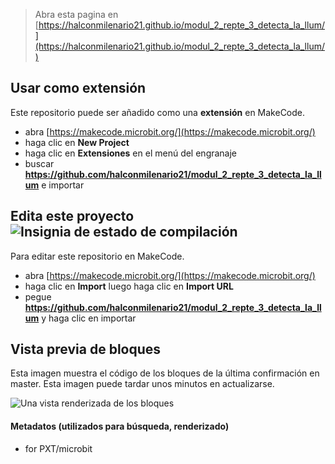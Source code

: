 
> Abra esta pagina en [https://halconmilenario21.github.io/modul_2_repte_3_detecta_la_llum/](https://halconmilenario21.github.io/modul_2_repte_3_detecta_la_llum/)

## Usar como extensión

Este repositorio puede ser añadido como una **extensión** en MakeCode.

* abra [https://makecode.microbit.org/](https://makecode.microbit.org/)
* haga clic en **New Project**
* haga clic en **Extensiones** en el menú del engranaje
* buscar **https://github.com/halconmilenario21/modul_2_repte_3_detecta_la_llum** e importar

## Edita este proyecto ![Insignia de estado de compilación](https://github.com/halconmilenario21/modul_2_repte_3_detecta_la_llum/workflows/MakeCode/badge.svg)

Para editar este repositorio en MakeCode.

* abra [https://makecode.microbit.org/](https://makecode.microbit.org/)
* haga clic en **Import** luego haga clic en **Import URL**
* pegue **https://github.com/halconmilenario21/modul_2_repte_3_detecta_la_llum** y haga clic en importar

## Vista previa de bloques

Esta imagen muestra el código de los bloques de la última confirmación en master.
Esta imagen puede tardar unos minutos en actualizarse.

![Una vista renderizada de los bloques](https://github.com/halconmilenario21/modul_2_repte_3_detecta_la_llum/raw/master/.github/makecode/blocks.png)

#### Metadatos (utilizados para búsqueda, renderizado)

* for PXT/microbit
<script src="https://makecode.com/gh-pages-embed.js"></script><script>makeCodeRender("{{ site.makecode.home_url }}", "{{ site.github.owner_name }}/{{ site.github.repository_name }}");</script>
